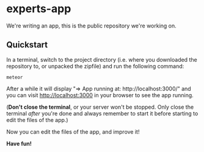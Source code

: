 # experts-app

We're writing an app, this is the public repository we're working on.

## Quickstart

In a terminal, switch to the project directory (i.e. where you
downloaded the repository to, or unpacked the zipfile) and run the
following command:

```
meteor
```

After a while it will display "=> App running at: http://localhost:3000/"
and you can visit <http://localhost:3000> in your browser to see the
app running.

(**Don't close the terminal**, or your server won't be stopped.  Only
close the terminal *after* you're done and always remember to start
it before starting to edit the files of the app.)

Now you can edit the files of the app, and improve it!

**Have fun!**
